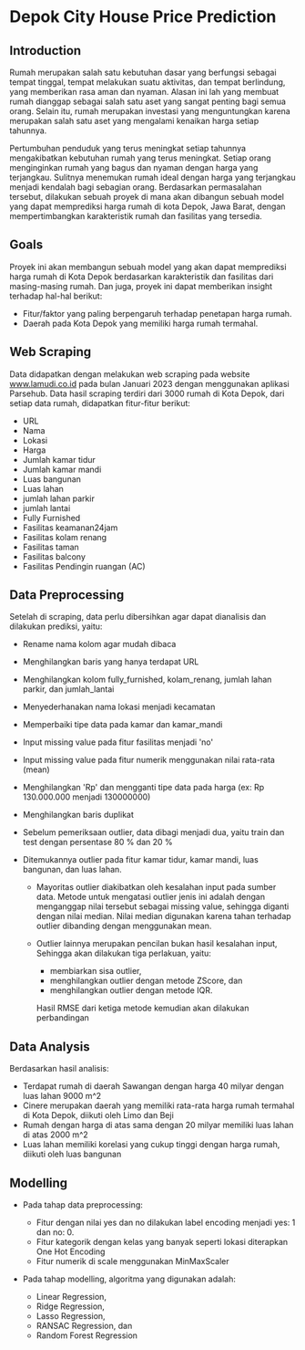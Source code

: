 # Depok City House Price Prediction

## Introduction

Rumah merupakan salah satu kebutuhan dasar yang berfungsi sebagai tempat tinggal, tempat melakukan suatu aktivitas, dan tempat berlindung, yang memberikan rasa aman dan nyaman. Alasan ini lah yang membuat rumah dianggap sebagai salah satu aset yang sangat penting bagi semua orang. Selain itu, rumah merupakan investasi yang menguntungkan karena merupakan salah satu aset yang mengalami kenaikan harga setiap tahunnya.

Pertumbuhan penduduk yang terus meningkat setiap tahunnya mengakibatkan kebutuhan rumah yang terus meningkat. Setiap orang menginginkan rumah yang bagus dan nyaman dengan harga yang terjangkau. Sulitnya menemukan rumah ideal dengan harga yang terjangkau menjadi kendalah bagi sebagian orang. Berdasarkan permasalahan tersebut, dilakukan sebuah proyek di mana akan dibangun sebuah model yang dapat memprediksi harga rumah di kota Depok, Jawa Barat, dengan mempertimbangkan karakteristik rumah dan fasilitas yang tersedia.

## Goals

Proyek ini akan membangun sebuah model yang akan dapat memprediksi harga rumah di Kota Depok berdasarkan karakteristik dan fasilitas dari masing-masing rumah. Dan juga, proyek ini dapat memberikan insight terhadap hal-hal berikut:

- Fitur/faktor yang paling berpengaruh terhadap penetapan harga rumah.
- Daerah pada Kota Depok yang memiliki harga rumah termahal.

## Web Scraping

Data didapatkan dengan melakukan web scraping pada website www.lamudi.co.id pada bulan Januari 2023 dengan menggunakan aplikasi Parsehub. Data hasil scraping terdiri dari 3000 rumah di Kota Depok, dari setiap data rumah, didapatkan fitur-fitur berikut:

- URL
- Nama
- Lokasi
- Harga
- Jumlah kamar tidur
- Jumlah kamar mandi
- Luas bangunan
- Luas lahan
- jumlah lahan parkir
- jumlah lantai
- Fully Furnished
- Fasilitas keamanan24jam
- Fasilitas kolam renang
- Fasilitas taman
- Fasilitas balcony
- Fasilitas Pendingin ruangan (AC)

## Data Preprocessing

Setelah di scraping, data perlu dibersihkan agar dapat dianalisis dan dilakukan prediksi, yaitu:

- Rename nama kolom agar mudah dibaca
- Menghilangkan baris yang hanya terdapat URL
- Menghilangkan kolom fully_furnished, kolam_renang, jumlah lahan parkir, dan jumlah_lantai
- Menyederhanakan nama lokasi menjadi kecamatan
- Memperbaiki tipe data pada kamar dan kamar_mandi
- Input missing value pada fitur fasilitas menjadi 'no'
- Input missing value pada fitur numerik menggunakan nilai rata-rata (mean)
- Menghilangkan 'Rp' dan mengganti tipe data pada harga (ex: Rp 130.000.000 menjadi 130000000)
- Menghilangkan baris duplikat
- Sebelum pemeriksaan outlier, data dibagi menjadi dua, yaitu train dan test dengan persentase 80 % dan 20 %
- Ditemukannya outlier pada fitur kamar tidur, kamar mandi, luas bangunan, dan luas lahan.

  - Mayoritas outlier diakibatkan oleh kesalahan input pada sumber data. Metode untuk mengatasi outlier jenis ini adalah dengan menganggap nilai tersebut sebagai missing value, sehingga diganti dengan nilai median. Nilai median digunakan karena tahan terhadap outlier dibanding dengan menggunakan mean.
  - Outlier lainnya merupakan pencilan bukan hasil kesalahan input, Sehingga akan dilakukan tiga perlakuan, yaitu:

    - membiarkan sisa outlier,
    - menghilangkan outlier dengan metode ZScore, dan
    - menghilangkan outlier dengan metode IQR.

    Hasil RMSE dari ketiga metode kemudian akan dilakukan perbandingan

## Data Analysis

Berdasarkan hasil analisis:

- Terdapat rumah di daerah Sawangan dengan harga 40 milyar dengan luas lahan 9000 m^2
- Cinere merupakan daerah yang memiliki rata-rata harga rumah termahal di Kota Depok, diikuti oleh Limo dan Beji
- Rumah dengan harga di atas sama dengan 20 milyar memiliki luas lahan di atas 2000 m^2
- Luas lahan memiliki korelasi yang cukup tinggi dengan harga rumah, diikuti oleh luas bangunan

## Modelling

- Pada tahap data preprocessing:

  - Fitur dengan nilai yes dan no dilakukan label encoding menjadi yes: 1 dan no: 0.
  - Fitur kategorik dengan kelas yang banyak seperti lokasi diterapkan One Hot Encoding
  - Fitur numerik di scale menggunakan MinMaxScaler

- Pada tahap modelling, algoritma yang digunakan adalah:
  - Linear Regression,
  - Ridge Regression,
  - Lasso Regression,
  - RANSAC Regression, dan
  - Random Forest Regression
